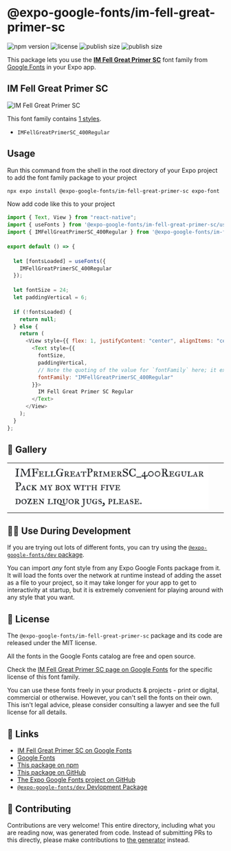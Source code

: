 # @expo-google-fonts/im-fell-great-primer-sc

![npm version](https://flat.badgen.net/npm/v/@expo-google-fonts/im-fell-great-primer-sc)
![license](https://flat.badgen.net/github/license/expo/google-fonts)
![publish size](https://flat.badgen.net/packagephobia/install/@expo-google-fonts/im-fell-great-primer-sc)
![publish size](https://flat.badgen.net/packagephobia/publish/@expo-google-fonts/im-fell-great-primer-sc)

This package lets you use the [**IM Fell Great Primer SC**](https://fonts.google.com/specimen/IM+Fell+Great+Primer+SC) font family from [Google Fonts](https://fonts.google.com/) in your Expo app.

## IM Fell Great Primer SC

![IM Fell Great Primer SC](./font-family.png)

This font family contains [1 styles](#-gallery).

- `IMFellGreatPrimerSC_400Regular`

## Usage

Run this command from the shell in the root directory of your Expo project to add the font family package to your project

```sh
npx expo install @expo-google-fonts/im-fell-great-primer-sc expo-font
```

Now add code like this to your project

```js
import { Text, View } from "react-native";
import { useFonts } from '@expo-google-fonts/im-fell-great-primer-sc/useFonts';
import { IMFellGreatPrimerSC_400Regular } from '@expo-google-fonts/im-fell-great-primer-sc/400Regular';

export default () => {

  let [fontsLoaded] = useFonts({
    IMFellGreatPrimerSC_400Regular
  });

  let fontSize = 24;
  let paddingVertical = 6;

  if (!fontsLoaded) {
    return null;
  } else {
    return (
      <View style={{ flex: 1, justifyContent: "center", alignItems: "center" }}>
        <Text style={{
          fontSize,
          paddingVertical,
          // Note the quoting of the value for `fontFamily` here; it expects a string!
          fontFamily: "IMFellGreatPrimerSC_400Regular"
        }}>
          IM Fell Great Primer SC Regular
        </Text>
      </View>
    );
  }
};
```

## 🔡 Gallery


||||
|-|-|-|
|![IMFellGreatPrimerSC_400Regular](./400Regular/IMFellGreatPrimerSC_400Regular.ttf.png)||||


## 👩‍💻 Use During Development

If you are trying out lots of different fonts, you can try using the [`@expo-google-fonts/dev` package](https://github.com/expo/google-fonts/tree/master/font-packages/dev#readme).

You can import _any_ font style from any Expo Google Fonts package from it. It will load the fonts over the network at runtime instead of adding the asset as a file to your project, so it may take longer for your app to get to interactivity at startup, but it is extremely convenient for playing around with any style that you want.


## 📖 License

The `@expo-google-fonts/im-fell-great-primer-sc` package and its code are released under the MIT license.

All the fonts in the Google Fonts catalog are free and open source.

Check the [IM Fell Great Primer SC page on Google Fonts](https://fonts.google.com/specimen/IM+Fell+Great+Primer+SC) for the specific license of this font family.

You can use these fonts freely in your products & projects - print or digital, commercial or otherwise. However, you can't sell the fonts on their own. This isn't legal advice, please consider consulting a lawyer and see the full license for all details.

## 🔗 Links

- [IM Fell Great Primer SC on Google Fonts](https://fonts.google.com/specimen/IM+Fell+Great+Primer+SC)
- [Google Fonts](https://fonts.google.com/)
- [This package on npm](https://www.npmjs.com/package/@expo-google-fonts/im-fell-great-primer-sc)
- [This package on GitHub](https://github.com/expo/google-fonts/tree/master/font-packages/im-fell-great-primer-sc)
- [The Expo Google Fonts project on GitHub](https://github.com/expo/google-fonts)
- [`@expo-google-fonts/dev` Devlopment Package](https://github.com/expo/google-fonts/tree/master/font-packages/dev)

## 🤝 Contributing

Contributions are very welcome! This entire directory, including what you are reading now, was generated from code. Instead of submitting PRs to this directly, please make contributions to [the generator](https://github.com/expo/google-fonts/tree/master/packages/generator) instead.
